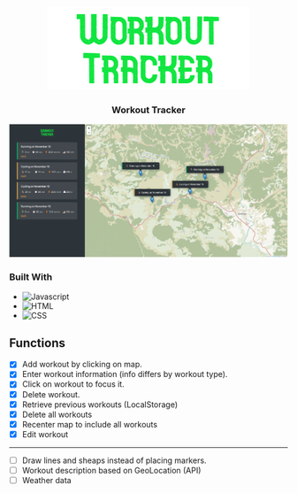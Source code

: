 <br />
<div align="center">
  <a href="https://github.com/medisredzic/workout-tracker">
    <img src="images/logo.png" alt="Logo" width="366" height="150">
  </a>

  <h3 align="center">Workout Tracker</h3>

  ![Product Name Screen Shot][product-screenshot]
</div>

### Built With


* ![Javascript][Javascript]
* ![HTML][HTML]
* ![CSS][CSS]


## Functions

- [x] Add workout by clicking on map.
- [x] Enter workout information (info differs by workout type).
- [x] Click on workout to focus it.
- [x] Delete workout.
- [x] Retrieve previous workouts (LocalStorage)
- [x] Delete all workouts
- [x] Recenter map to include all workouts
- [x] Edit workout
 __________________________
- [ ] Draw lines and sheaps instead of placing markers.
- [ ] Workout description based on GeoLocation (API)
- [ ] Weather data

<!-- MARKDOWN LINKS & IMAGES -->


[product-screenshot]: images/look.png
[Javascript]: https://img.shields.io/badge/-JAVASCRIPT-F7DF1E?logo=javascript&logoColor=black&style=for-the-badge
[HTML]: https://img.shields.io/badge/-HTML-E34F26?logo=html5&logoColor=white&style=for-the-badge
[CSS]: https://img.shields.io/badge/-CSS-1572B6?logo=css3&logoColor=white&style=for-the-badge


